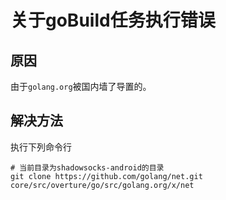 # 关于goBuild任务执行错误
## 原因
由于`golang.org`被国内墙了导置的。
## 解决方法
执行下列命令行
```
# 当前目录为shadowsocks-android的目录
git clone https://github.com/golang/net.git core/src/overture/go/src/golang.org/x/net
```